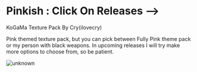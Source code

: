 # Pinkish : Click On Releases -->
KoGaMa Texture Pack By Cry(ilovecry)

Pink themed texture pack, but you can pick between Fully Pink theme pack or my person with black weapons.
In upcoming releases I will try make more options to choose from, so be patient.

![unknown](https://user-images.githubusercontent.com/85902537/137404589-a05f2785-839a-41a3-bc9f-d26afa994cca.png)
